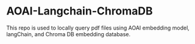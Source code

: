 # AOAI-Langchain-ChromaDB
This repo is used to locally query pdf files using AOAI embedding model, langChain, and Chroma DB embedding database. 
